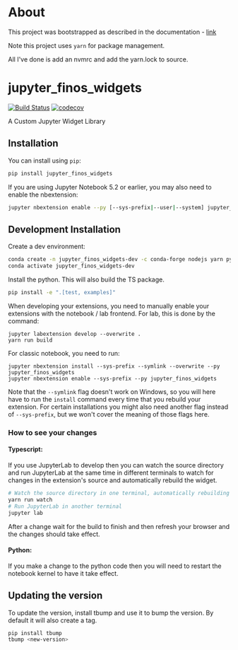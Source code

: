 # About

This project was bootstrapped as described in the documentation - [link](https://ipywidgets.readthedocs.io/en/8.0.5/examples/Widget%20Custom.html)

Note this project uses `yarn` for package management.

All I've done is add an nvmrc and add the yarn.lock to source. 

# jupyter_finos_widgets

[![Build Status](https://travis-ci.org/chuck-adaptive/jupyter_finos_widgets.svg?branch=master)](https://travis-ci.org/chuck-adaptive/jupyter_finos_widgets)
[![codecov](https://codecov.io/gh/chuck-adaptive/jupyter_finos_widgets/branch/master/graph/badge.svg)](https://codecov.io/gh/chuck-adaptive/jupyter_finos_widgets)


A Custom Jupyter Widget Library

## Installation

You can install using `pip`:

```bash
pip install jupyter_finos_widgets
```

If you are using Jupyter Notebook 5.2 or earlier, you may also need to enable
the nbextension:
```bash
jupyter nbextension enable --py [--sys-prefix|--user|--system] jupyter_finos_widgets
```

## Development Installation

Create a dev environment:
```bash
conda create -n jupyter_finos_widgets-dev -c conda-forge nodejs yarn python jupyterlab
conda activate jupyter_finos_widgets-dev
```

Install the python. This will also build the TS package.
```bash
pip install -e ".[test, examples]"
```

When developing your extensions, you need to manually enable your extensions with the
notebook / lab frontend. For lab, this is done by the command:

```
jupyter labextension develop --overwrite .
yarn run build
```

For classic notebook, you need to run:

```
jupyter nbextension install --sys-prefix --symlink --overwrite --py jupyter_finos_widgets
jupyter nbextension enable --sys-prefix --py jupyter_finos_widgets
```

Note that the `--symlink` flag doesn't work on Windows, so you will here have to run
the `install` command every time that you rebuild your extension. For certain installations
you might also need another flag instead of `--sys-prefix`, but we won't cover the meaning
of those flags here.

### How to see your changes
#### Typescript:
If you use JupyterLab to develop then you can watch the source directory and run JupyterLab at the same time in different
terminals to watch for changes in the extension's source and automatically rebuild the widget.

```bash
# Watch the source directory in one terminal, automatically rebuilding when needed
yarn run watch
# Run JupyterLab in another terminal
jupyter lab
```

After a change wait for the build to finish and then refresh your browser and the changes should take effect.

#### Python:
If you make a change to the python code then you will need to restart the notebook kernel to have it take effect.

## Updating the version

To update the version, install tbump and use it to bump the version.
By default it will also create a tag.

```bash
pip install tbump
tbump <new-version>
```

